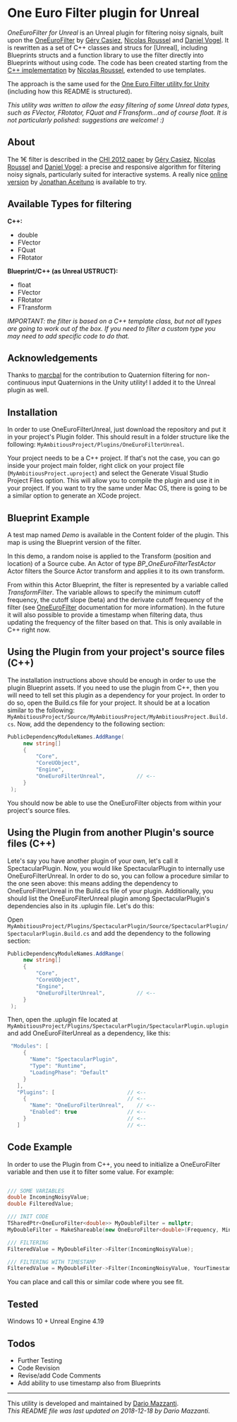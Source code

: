 # One Euro Filter plugin for Unreal

*OneEuroFilter for Unreal* is an Unreal plugin for filtering noisy signals, built upon the [OneEuroFilter] by [Géry Casiez], [Nicolas Roussel] and [Daniel Vogel]. It is rewritten as a set of C++ classes and strucs for [Unreal], including Blueprints structs and a function library to use the filter directly into Blueprints without using code. The code has been created starting from the [C++ implementation] by [Nicolas Roussel], extended to use templates.

The approach is the same used for the [One Euro Filter utility for Unity](https://github.com/DarioMazzanti/OneEuroFilterUnity) (including how this README is structured).

*This utility was written to allow the easy filtering of some Unreal data types, such as FVector, FRotator, FQuat and FTransform...and of course float. It is not particularly polished: suggestions are welcome! :)*

## About
The 1€ filter is described in the [CHI 2012 paper] by [Géry Casiez], [Nicolas Roussel] and [Daniel Vogel]: a precise and responsive algorithm for filtering noisy signals, particularly suited for interactive systems. A really nice [online version] by [Jonathan Aceituno] is available to try.

## Available Types for filtering
**C++:**
- double
- FVector
- FQuat
- FRotator

**Blueprint/C++ (as Unreal USTRUCT):**
- float
- FVector
- FRotator
- FTransform

*IMPORTANT: the filter is based on a C++ template class, but not all types are going to work out of the box. If you need to filter a custom type you may need to add specific code to do that.*

## Acknowledgements
Thanks to [marcbal] for the contribution to Quaternion filtering for non-continuous input Quaternions in the Unity utility! I added it to the Unreal plugin as well.

## Installation
In order to use OneEuroFilterUnreal, just download the repository and put it in your project's Plugin folder.
This should result in a folder structure like the following: `MyAmbitiousProject/Plugins/OneEuroFilterUnreal`.

Your project needs to be a C++ project. 
If that's not the case, you can go inside your project main folder, right click on your project file (`MyAmbitiousProject.uproject`) and select the Generate Visual Studio Project Files option. This will allow you to compile the plugin and use it in your project.
If you want to try the same under Mac OS, there is going to be a similar option to generate an XCode project.

## Blueprint Example
A test map named *Demo* is available in the Content folder of the plugin. This map is using the Blueprint version of the filter.

In this demo, a random noise is applied to the Transform (position and location) of a Source cube. An Actor of type *BP_OneEuroFilterTestActor* Actor filters the Source Actor transform and applies it to its own transform.

From within this Actor Blueprint, the filter is represented by a variable called *TransformFilter*. The variable allows to specify the minimum cutoff frequency, the cutoff slope (beta) and the derivate cutoff frequency of the filter (see [OneEuroFilter] documentation for more information). In the future it will also possible to provide a timestamp when filtering data, thus updating the frequency of the filter based on that. This is only available in C++ right now.

## Using the Plugin from your project's source files (C++)
The installation instructions above should be enough in order to use the plugin Blueprint assets. If you need to use the plugin from C++, then you will need to tell set this plugin as a dependency for your project. In order to do so, open the Build.cs file for your project. It should be at a location similar to the following: `MyAmbitiousProject/Source/MyAmbitiousProject/MyAmbitiousProject.Build.cs`. Now, add the dependency to the following section:

```cs
PublicDependencyModuleNames.AddRange(
     new string[]
     {
         "Core",
         "CoreUObject",
         "Engine",
         "OneEuroFilterUnreal",          // <--
     }
 );
```
 You should now be able to use the OneEuroFilter<T> objects from within your project's source files.
 
 
## Using the Plugin from another Plugin's source files (C++)
Lete's say you have another plugin of your own, let's call it SpectacularPlugin. Now, you would like SpectacularPlugin to internally use OneEuroFilterUnreal. In order to do so, you can follow a procedure similar to the one seen above: this means adding the dependency to OneEuroFilterUnreal in the Build.cs file of your plugin. Additionally, you should list the OneEuroFilterUnreal plugin among SpectacularPlugin's dependencies also in its .uplugin file. Let's do this:

Open `MyAmbitiousProject/Plugins/SpectacularPlugin/Source/SpectacularPlugin/SpectacularPlugin.Build.cs` and add the dependency to the following section:
```cs
PublicDependencyModuleNames.AddRange(
     new string[]
     {
         "Core",
         "CoreUObject",
         "Engine",
         "OneEuroFilterUnreal",          // <--
     }
 );
```

Then, open the .uplugin file located at `MyAmbitiousProject/Plugins/SpectacularPlugin/SpectacularPlugin.uplugin` and add OneEuroFilterUnreal as a dependency, like this:

```cs
 "Modules": [
     {
       "Name": "SpectacularPlugin",
       "Type": "Runtime",
       "LoadingPhase": "Default"
     }
   ],
   "Plugins": [                       // <--
     {                                // <--
       "Name": "OneEuroFilterUnreal",    // <--
       "Enabled": true                // <--
     }                                // <--
   ]                                  // <--
```

## Code Example
In order to use the Plugin from C++, you need to initialize a OneEuroFilter<T> variable and then use it to filter some value. For example:
 
 ```cpp
 
 /// SOME VARIABLES
double IncomingNoisyValue;
double FilteredValue;

/// INIT CODE
TSharedPtr<OneEuroFilter<double>> MyDoubleFilter = nullptr;
MyDoubleFilter = MakeShareable(new OneEuroFilter<double>(Frequency, MinCutoff, Beta, DCutoff));

/// FILTERING
FilteredValue = MyDoubleFilter->Filter(IncomingNoisyValue);

/// FILTERING WITH TIMESTAMP
FilteredValue = MyDoubleFilter->Filter(IncomingNoisyValue, YourTimestamp);

```

You can place and call this or similar code where you see fit.

## Tested
Windows 10 + Unreal Engine 4.19

## Todos
 - Further Testing
 - Code Revision
 - Revise/add Code Comments
 - Add ability to use timestamp also from Blueprints
  
___
This utility is developed and maintained by [Dario Mazzanti](https://www.dariomazzanti.com).  
*This README file was last updated on 2018-12-18 by Dario Mazzanti.*






[OneEuroFilter]: <http://www.lifl.fr/~casiez/1euro/>
[Géry Casiez]: <http://cristal.univ-lille.fr/~casiez/>
[Daniel Vogel]: <http://www.nonsequitoria.com/>
[Unity]: <https://unity3d.com/>
[C++ implementation]: <http://www.lifl.fr/~casiez/1euro/OneEuroFilter.cc>
[Nicolas Roussel]: <http://interaction.lille.inria.fr/~roussel/>
[CHI 2012 paper]: <http://www.lifl.fr/~casiez/publications/CHI2012-casiez.pdf>
[online version]: <http://www.lifl.fr/~casiez/1euro/InteractiveDemo/>
[Jonathan Aceituno]: <http://p.oin.name/>
[OneEuroFilter.cs]: <https://github.com/DarioMazzanti/OneEuroFilterUnity/blob/master/Assets/Scripts/OneEuroFilter.cs>
[marcbal]: <https://github.com/marcbal>
